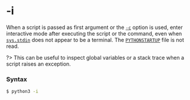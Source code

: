 # -i

When a script is passed as first argument or the [`-c`](/cli/Interface/-c.md) option is used, enter interactive mode after executing the script or the command, even when [`sys.stdin`](/modules/sys/stdin.md) does not appear to be a terminal. The [`PYTHONSTARTUP`](/cli/Environment/PYTHONSTARTUP.md) file is not read.

?> This can be useful to inspect global variables or a stack trace when a script raises an exception.

### Syntax

```bash
$ python3 -i
```
